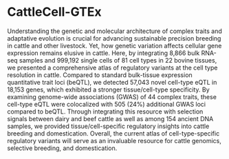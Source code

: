 # CattleCell-GTEx
Understanding the genetic and molecular architecture of complex traits and adaptative evolution is crucial for advancing sustainable precision breeding in cattle and other livestock. Yet, how genetic variation affects cellular gene expression remains elusive in cattle. Here, by integrating 8,866 bulk RNA-seq samples and 999,192 single cells of 81 cell types in 22 bovine tissues, we presented a comprehensive atlas of regulatory variants at the cell type resolution in cattle. Compared to standard bulk-tissue expression quantitative trait loci (beQTL), we detected 57,043 novel cell-type eQTL in 18,153 genes, which exhibited a stronger tissue/cell-type specificity. By examining genome-wide associations (GWAS) of 44 complex traits, these cell-type eQTL were colocalized with 505 (24%) additional GWAS loci compared to beQTL. Through integrating this resource with selection signals between dairy and beef cattle as well as among 154 ancient DNA samples, we provided tissue/cell-specific regulatory insights into cattle breeding and domestication. Overall, the current atlas of cell-type-specific regulatory variants will serve as an invaluable resource for cattle genomics, selective breeding, and domestication.
